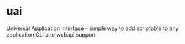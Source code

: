 # uai
Universal Application Interface - simple way to add scriptable to any application CLI and webapi support
